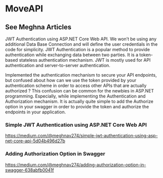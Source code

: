 # MoveAPI
## See Meghna Articles
JWT Authentication using ASP.NET Core Web API. We won’t be using any additional Data Base Connection and will define the user credentials in the code for simplicity.
JWT Authentication is a popular method to provide authentication while exchanging data between two parties. It is a token-based stateless authentication mechanism. 
JWT is mostly used for API authentication and server-to-server authentication.

Implemented the authentication mechanism to secure your API endpoints, but confused about how can we use the token provided by your authentication scheme in order 
to access other APIs that are actually authorized ? This confusion can be common for the newbies in ASP.NET programming. Especially, while implementing the 
Authentication and Authorization mechanism. It is actually quite simple to add the Authorize option in your swagger in order to provide the token and authorize 
the endpoints in your application.

### Simple JWT Authentication using ASP.NET Core Web API
https://medium.com/@meghnav274/simple-jwt-authentication-using-asp-net-core-api-5d04b496d27b

### Adding Authorization Option in Swagger
https://medium.com/@meghnav274/adding-authorization-option-in-swagger-638abfb0041f
